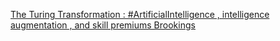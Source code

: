 [The Turing Transformation : #ArtificialIntelligence , intelligence augmentation , and skill premiums   Brookings](https://qi.tc/qi/117399)